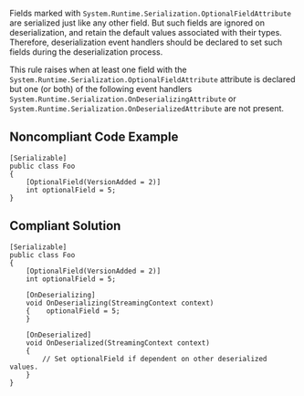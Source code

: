 Fields marked with `System.Runtime.Serialization.OptionalFieldAttribute` are serialized just like any other field. But such fields are ignored on deserialization, and retain the default values associated with their types. Therefore, deserialization event handlers should be declared to set such fields during the deserialization process.
 
This rule raises when at least one field with the `System.Runtime.Serialization.OptionalFieldAttribute` attribute is declared but one (or both) of the following event handlers `System.Runtime.Serialization.OnDeserializingAttribute` or `System.Runtime.Serialization.OnDeserializedAttribute` are not present.
 
## Noncompliant Code Example

    [Serializable]
    public class Foo
    {
        [OptionalField(VersionAdded = 2)]
        int optionalField = 5;
    }

## Compliant Solution

    [Serializable]
    public class Foo
    {
        [OptionalField(VersionAdded = 2)]
        int optionalField = 5;
    
        [OnDeserializing]
        void OnDeserializing(StreamingContext context)
        {    optionalField = 5;
        }
    
        [OnDeserialized]
        void OnDeserialized(StreamingContext context)
        {
            // Set optionalField if dependent on other deserialized values.
        }
    }